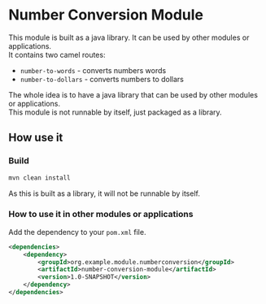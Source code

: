 # Number Conversion Module
This module is built as a java library. It can be used by other modules or applications.<br>
It contains two camel routes:
* `number-to-words` - converts numbers words
* `number-to-dollars` - converts numbers to dollars

The whole idea is to have a java library that can be used by other modules or applications.<br>
This module is not runnable by itself, just packaged as a library.<br>


## How use it

### Build
```bash
mvn clean install
```
As this is built as a library, it will not be runnable by itself.

### How to use it in other modules or applications
Add the dependency to your `pom.xml` file.
```xml
<dependencies>    
    <dependency>
        <groupId>org.example.module.numberconversion</groupId>
        <artifactId>number-conversion-module</artifactId>
        <version>1.0-SNAPSHOT</version>
    </dependency>
</dependencies>
```



